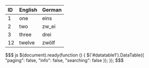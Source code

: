 
| ID | English | German |
|:-- |:------- |:------ |
| 1  | one     | eins   |
| 2  | two     | zw_ei  |
| 3  | three   | drei   |
| 12 | twelve  | zwölf  |
<!-- {table:#datatable1} -->
$$$ js
$(document).ready(function () {
  $('#datatable1').DataTable({
  "paging": false,
  "info": false,
  "searching": false
});
});
$$$
